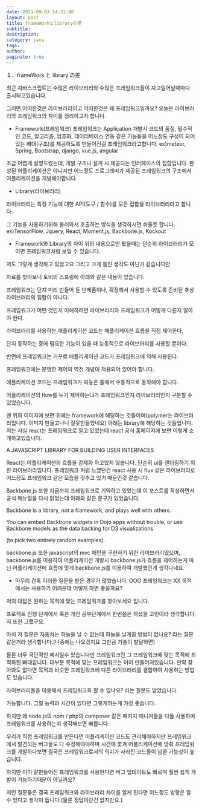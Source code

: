 ```yaml
---
date: 2021-09-03 14:31:00
layout: post
title: frameWorkとlibraryの差
subtitle:
description:
category: java
tags:
author:
paginate: true
---
```


１．frameWork と library の差

최근 자바스크립트는 수많은 라이브러리와 수많은 프레임워크들이 자고일어날때마다 출시되고있습니다.

그러면 어떠한것은 라이브러리이고 어떠한것은 왜 프레임워크일까요? 오늘은 라이브러리와 프레임워크의 차이를 정리하고자 합니다.

- Framework(프레임워크)
  프레임워크는 Application 개발시 코드의 품질, 필수적인 코드, 알고리즘, 암호화, 데이터베이스 연동 같은 기능들을 어느정도 구성이 되어있는 뼈대(구조)를 제공하도록 만들어진걸 프레임워크라고합니다.
  ex)meteor, Spring, Bootstrap, django, vue.js, angular

조금 어렵게 설명드렸는데, 개발 구조나 설계 시 제공되는 인터페이스의 집합입니다. 완성된 어플리케이션은 아니지만 어느정도 프로그래머가 제공된 프레임워크의 구조에서 어플리케이션을 개발해야합니다.

- Library(라이브러리)

라이브러리는 특정 기능에 대한 API(도구 / 함수)를 모은 집합을 라이브러리라고 합니다.

그 기능을 사용하기위해 불러와서 호출하는 방식을 생각하시면 쉬울듯 합니다.
ex)TensorFlow, Jquery, React, Moment,js, Backbone.js, Kockout

- Framework와 Library의 차이
  위의 내용으로만 봤을때는 단순히 라이브러리가 모이면 프레임워크처럼 보일 수 있습니다.

저도 그렇게 생각하고 있었고요 그리고 크게 틀린 생각도 아닌거 같습니다만

자료를 찾아보니 토비의 스프링에 아래와 같은 내용이 있습니다.

프레임워크는 단지 미리 만들어 둔 반제품이나, 확장해서 사용할 수 있도록 준비된 추상 라이브러리의 집합이 아니다.

프레임워크가 어떤 것인지 이해하려면 라이브러리와 프레임워크가 어떻게 다른지 알아야 한다.

라이브러리를 사용하는 애플리케이션 코드는 애플리케이션 흐름을 직접 제어한다.

단지 동작하는 중에 필요한 기능이 있을 때 능동적으로 라이브러리를 사용할 뿐이다.

반면에 프레임워크는 거꾸로 애플리케이션 코드가 프레임워크에 의해 사용된다.

프레임워크에는 분명한 제어의 역전 개념이 적용되어 있어야 합니다.

애플리케이션 코드는 프레임워크가 짜놓은 틀에서 수동적으로 동작해야 합니다.

어플리케이션의 flow를 누가 제어하는냐가 프레임워크인지 라이브러리인지 구분할 수 있었습니다.

맨 위의 이미지에 보면 위에는 framework에 해당하는 것들이며(polymer는 라이브러리입니다. 이미지 만들고나니 잘못만들었네요) 아래는 library에 해당하는 것들입니다. 저는 사실 react는 프레임워크로 알고 있었는데 react 공식 홈페이지에 보면 이렇게 소개하고있습니다.

A JAVASCRIPT LIBRARY FOR BUILDING USER INTERFACES

React는 어플리케이션의 흐름을 강제화 하고있지 않습니다. 단순히 ui를 렌더링하기 위한 라이브러리입니다. 프레임워크 처럼 느꼈던건 react 사용 시 flux 같은 라이브러리로 어느정도 프레임워크 같은 모습을 갖추고 있기 때문인것 같습니다.

Backbone.js 또한 지금까지 프레임워크로 기억하고 있었는데 이 포스트를 작성하면서 공식 매뉴얼을 다시 읽었는데 아래와 같은 문구가 있었습니다.

Backbone is a library, not a framework, and plays well with others.

You can embed Backbone widgets in Dojo apps without trouble, or use Backbone models as the data backing for D3 visualizations

(to pick two entirely random examples).

backbone.js 또한 javascript의 mvc 패턴을 구현하기 위한 라이브러리였으며, backbone.js를 이용하여 어플리케이션 개발시 backbone.js가 흐름을 제어하는게 아닌 어플리케이션에 흐름에 맞게 backbone.js를 이용하여 개발했던게 생각나네요.

- 마무리
  간혹 이러한 질문을 받은 경우가 많았습니다. OOO 프레임워크는 XX 목적에서는 사용하기 어려운데 어떻게 하면 좋을까요?

저의 대답은 원하는 목적에 맞는 프레임워크를 찾아보세요 입니다.

프로젝트 진행 단계에서 혹은 개인 공부단계에서 한번쯤은 하셨을 고민이라 생각합니다. 저 또한 그랬구요.

마치 저 질문은 자동차는 하늘을 날 수 없는데 하늘을 날게끔 방법이 없나요? 라는 질문같은거라 생각합니다.(나중에는 나오겠지요 그만큼 기술이 발달하면)

물론 너무 극단적인 예시일수 있습니다만 프레임워크란 그 프레임워크에 맞는 목적에 최적화된 뼈대입니다. 대부분 목적에 맞는 프레임워크는 이미 만들어져있습니다. 만약 찾아봐도 없다면 목적과 비슷한 프레임워크에 다른 라이브러리를 결합하여 사용하는 방법도 있습니다.

라이브러리들을 이용해서 프레임워크화 할 수 없나요? 라는 질문도 받았습니다.

가능합니다. 그럴 능력과 시간이 있다면 그렇게하는게 가장 좋습니다.

하지만 왜 node.js의 npm / php의 composer 같은 패키지 매니져들을 다들 사용하며 프레임워크를 사용하는지 생각해보면 빠릅니다.

우리가 직접 프레임워크를 만든다면 어플리케이션 코드도 관리해야하지만 프레임워크에서 발견되는 버그들도 다 수정해야야하며 시간에 쫓겨 어플리케이션에 맞춰 프레임워크를 개발하다보면 결국은 프레임워크로서의 의미가 사라진 코드들이 남을 가능성이 높습니다.

하지만 이미 잘만들어진 프레임워크를 사용한다면 버그 업데이트도 빠르며 훨씬 쉽게 개발이 가능하기때문이 아닐까요?

저런 질문들은 결국 프레임워크와 라이브러리 차이를 알게 된다면 어느정도 방향은 알 수 있다고 생각이 듭니다.(물론 정답이란건 없지만요.)
